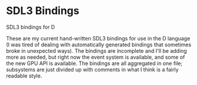 # SDL3 Bindings
SDL3 bindings for D

These are my current hand-written SDL3 bindings for use in the D language (I was tired of dealing with automatically generated bindings that sometimes broke in unexpected ways). The bindings are incomplete and I'll be adding more as needed, but right now the event system is available, and some of the new GPU API is available.
The bindings are all aggregated in one file; subsystems are just divided up with comments in what I think is a fairly readable style.
